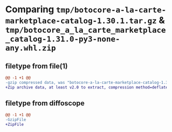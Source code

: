 # Comparing `tmp/botocore-a-la-carte-marketplace-catalog-1.30.1.tar.gz` & `tmp/botocore_a_la_carte_marketplace_catalog-1.31.0-py3-none-any.whl.zip`

## filetype from file(1)

```diff
@@ -1 +1 @@
-gzip compressed data, was "botocore-a-la-carte-marketplace-catalog-1.30.1.tar", last modified: Thu Jul  6 01:45:19 2023, max compression
+Zip archive data, at least v2.0 to extract, compression method=deflate
```

## filetype from diffoscope

```diff
@@ -1 +1 @@
-GzipFile
+ZipFile
```

